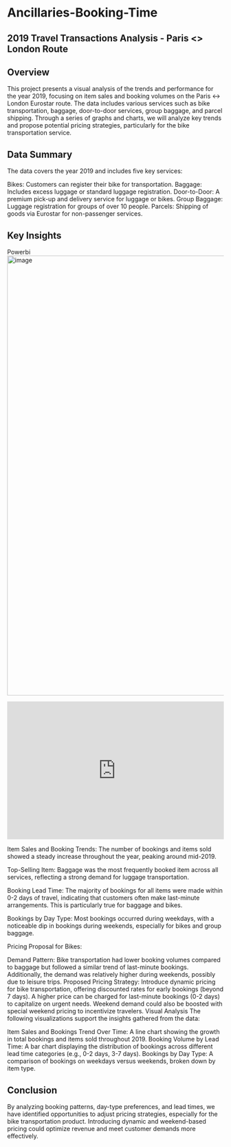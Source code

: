 # Ancillaries-Booking-Time

## 2019 Travel Transactions Analysis - Paris <> London Route
## Overview
This project presents a visual analysis of the trends and performance for the year 2019, focusing on item sales and booking volumes on the Paris ↔ London Eurostar route. The data includes various services such as bike transportation, baggage, door-to-door services, group baggage, and parcel shipping. Through a series of graphs and charts, we will analyze key trends and propose potential pricing strategies, particularly for the bike transportation service.

## Data Summary
The data covers the year 2019 and includes five key services:

Bikes: Customers can register their bike for transportation.
Baggage: Includes excess luggage or standard luggage registration.
Door-to-Door: A premium pick-up and delivery service for luggage or bikes.
Group Baggage: Luggage registration for groups of over 10 people.
Parcels: Shipping of goods via Eurostar for non-passenger services.
## Key Insights
Powerbi 
<img width="1021" alt="image" src="https://github.com/user-attachments/assets/4635955a-0ae0-41fb-9489-0971c9670ce5">
<div style="position: relative; padding-bottom: 63.52941176470588%; height: 0;"><iframe src="https://www.loom.com/embed/112e194d91064363bccaa91e829e4b31?sid=457221d6-1c03-4bb8-9cd0-9b57792f772e" frameborder="0" webkitallowfullscreen mozallowfullscreen allowfullscreen style="position: absolute; top: 0; left: 0; width: 100%; height: 100%;"></iframe></div>



Item Sales and Booking Trends: The number of bookings and items sold showed a steady increase throughout the year, peaking around mid-2019.

Top-Selling Item: Baggage was the most frequently booked item across all services, reflecting a strong demand for luggage transportation.

Booking Lead Time: The majority of bookings for all items were made within 0-2 days of travel, indicating that customers often make last-minute arrangements. This is particularly true for baggage and bikes.

Bookings by Day Type: Most bookings occurred during weekdays, with a noticeable dip in bookings during weekends, especially for bikes and group baggage.

Pricing Proposal for Bikes:

Demand Pattern: Bike transportation had lower booking volumes compared to baggage but followed a similar trend of last-minute bookings. Additionally, the demand was relatively higher during weekends, possibly due to leisure trips.
Proposed Pricing Strategy: Introduce dynamic pricing for bike transportation, offering discounted rates for early bookings (beyond 7 days). A higher price can be charged for last-minute bookings (0-2 days) to capitalize on urgent needs. Weekend demand could also be boosted with special weekend pricing to incentivize travelers.
Visual Analysis
The following visualizations support the insights gathered from the data:

Item Sales and Bookings Trend Over Time: A line chart showing the growth in total bookings and items sold throughout 2019.
Booking Volume by Lead Time: A bar chart displaying the distribution of bookings across different lead time categories (e.g., 0-2 days, 3-7 days).
Bookings by Day Type: A comparison of bookings on weekdays versus weekends, broken down by item type.
## Conclusion
By analyzing booking patterns, day-type preferences, and lead times, we have identified opportunities to adjust pricing strategies, especially for the bike transportation product. Introducing dynamic and weekend-based pricing could optimize revenue and meet customer demands more effectively.

